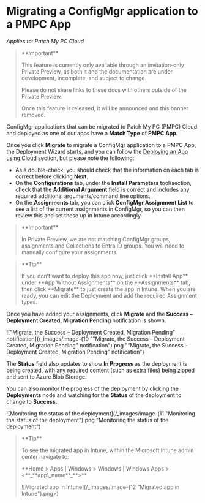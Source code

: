 # Migrating a ConfigMgr application to a PMPC App

_Applies to: Patch My PC Cloud_

<blockquote class="wp-block-quote">
<p>**Important**</p>
<p>This feature is currently only available through an invitation-only Private Preview, as both it and the documentation are under development, incomplete, and subject to change.</p>
<p>Please do not share links to these docs with others outside of the Private Preview.</p>
<p>Once this feature is released, it will be announced and this banner removed.</p>
</blockquote>

ConfigMgr applications that can be migrated to Patch My PC (PMPC) Cloud and deployed as one of our apps have a **Match Type** of **PMPC App**.

Once you click **Migrate** to migrate a ConfigMgr application to a PMPC App, the Deployment Wizard starts, and you can follow the [Deploying an App using Cloud](../../cloud-deployments/deploying-an-app-using-cloud/) section, but please note the following:

* As a double-check, you should check that the information on each tab is correct before clicking **Next**.
* On the **Configurations** tab, under the **Install Parameters** tool/section, check that the **Additional Argument** field is correct and includes any required additional arguments/command line options.
* On the **Assignments** tab, you can click **ConfigMgr Assignment List** to see a list of the current assignments in ConfigMgr, so you can then review this and set these up in Intune accordingly.

<blockquote class="wp-block-quote">
<p>**Important**</p>
<p>In Private Preview, we are not matching ConfigMgr groups, assignments and Collections to Entra ID groups. You will need to manually configure your assignments.</p>
</blockquote>

<blockquote class="wp-block-quote">
<p>**Tip**</p>
<p>If you don’t want to deploy this app now, just click **Install App** under **App Without Assignments** on the **Assignments** tab, then click **Migrate** to just create the app in Intune. When you are ready, you can edit the Deployment and add the required Assignment types.</p>
</blockquote>

Once you have added your assignments, click **Migrate** and the **Success – Deployment Created, Migration Pending** notification is shown.

!["Migrate, the Success – Deployment Created, Migration Pending" notification](/_images/image-(10 "\"Migrate, the Success – Deployment Created, Migration Pending\" notification").png "“Migrate, the Success – Deployment Created, Migration Pending” notification")

The **Status** field also updates to show **In Progress** as the deployment is being created, with any required content (such as extra files) being zipped and sent to Azure Blob Storage.

You can also monitor the progress of the deployment by clicking the **Deployments** node and watching for the **Status** of the deployment to change to **Success**.

![Monitoring the status of the deployment](/_images/image-(11 "Monitoring the status of the deployment").png "Monitoring the status of the deployment")

<blockquote class="wp-block-quote">
<p>**Tip**</p>
<p>To see the migrated app in Intune, within the Microsoft Intune admin center navigate to:</p>
<p>**Home > Apps | Windows > Windows | Windows Apps > <**_**app\_name**_**>**</p>
<p>![Migrated app in Intune](/_images/image-(12 "Migrated app in Intune").png>)</p>
</blockquote>